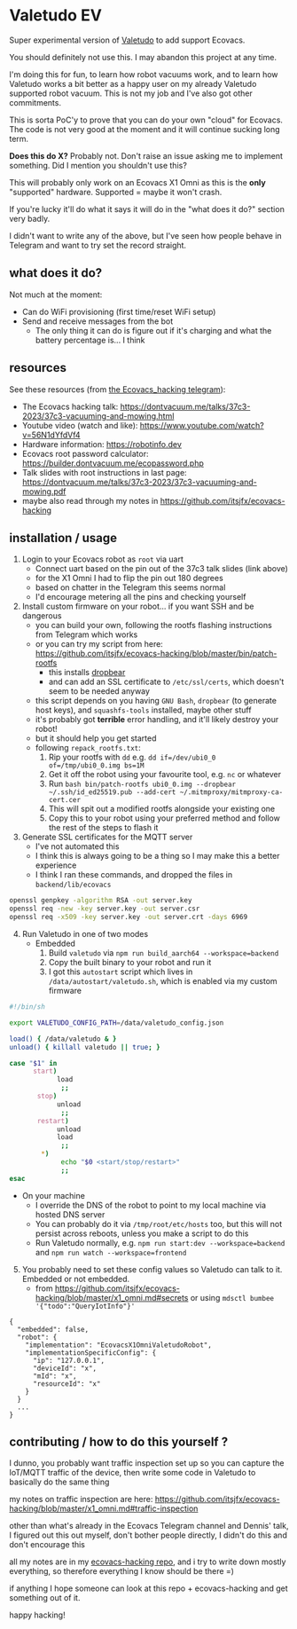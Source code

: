 # Valetudo EV

Super experimental version of [Valetudo](https://github.com/Hypfer/Valetudo) to
add support Ecovacs.

You should definitely not use this. I may abandon this project at any time.

I'm doing this for fun, to learn how robot vacuums work, and to learn how
Valetudo works a bit better as a happy user on my already Valetudo supported
robot vacuum. This is not my job and I've also got other commitments.

This is sorta PoC'y to prove that you can do your own "cloud" for Ecovacs. The
code is not very good at the moment and it will continue sucking long term.

**Does this do X?** Probably not. Don't raise an issue asking me to implement
something. Did I mention you shouldn't use this?

This will probably only work on an Ecovacs X1 Omni as this is the **only**
"supported" hardware. Supported = maybe it won't crash.

If you're lucky it'll do what it says it will do in the "what does it do?"
section very badly.

I didn't want to write any of the above, but I've seen how people behave in
Telegram and want to try set the record straight.


## what does it do?

Not much at the moment:
* Can do WiFi provisioning (first time/reset WiFi setup)
* Send and receive messages from the bot
    * The only thing it can do is figure out if it's charging and what the
      battery percentage is... I think


## resources

See these resources (from [the Ecovacs_hacking
telegram](https://t.me/c/2055937713/2)):
* The Ecovacs hacking talk:
  https://dontvacuum.me/talks/37c3-2023/37c3-vacuuming-and-mowing.html
* Youtube video (watch and like): https://www.youtube.com/watch?v=56N1dYfdVf4
* Hardware information: https://robotinfo.dev
* Ecovacs root password calculator:
  https://builder.dontvacuum.me/ecopassword.php
* Talk slides with root instructions in last page:
  https://dontvacuum.me/talks/37c3-2023/37c3-vacuuming-and-mowing.pdf
* maybe also read through my notes in
  <https://github.com/itsjfx/ecovacs-hacking>


## installation / usage

1. Login to your Ecovacs robot as `root` via uart
    * Connect uart based on the pin out of the 37c3 talk slides (link above)
    * for the X1 Omni I had to flip the pin out 180 degrees
    * based on chatter in the Telegram this seems normal
    * I'd encourage metering all the pins and checking yourself
2. Install custom firmware on your robot... if you want SSH and be dangerous
    * you can build your own, following the rootfs flashing instructions from
      Telegram which works
    * or you can try my script from here:
      <https://github.com/itsjfx/ecovacs-hacking/blob/master/bin/patch-rootfs>
        * this installs
          [dropbear](https://matt.ucc.asn.au/dropbear/dropbear.html)
        * and can add an SSL certificate to `/etc/ssl/certs`, which doesn't seem
          to be needed anyway
    * this script depends on you having `GNU Bash`, `dropbear` (to generate host
    keys), and `squashfs-tools` installed, maybe other stuff
    * it's probably got **terrible** error handling, and it'll likely destroy
      your robot!
    * but it should help you get started
    * following `repack_rootfs.txt`:
        1. Rip your rootfs with `dd` e.g. `dd if=/dev/ubi0_0 of=/tmp/ubi0_0.img
           bs=1M`
        2. Get it off the robot using your favourite tool, e.g. `nc` or whatever
        3. Run `bash bin/patch-rootfs ubi0_0.img --dropbear
           ~/.ssh/id_ed25519.pub --add-cert ~/.mitmproxy/mitmproxy-ca-cert.cer`
        4. This will spit out a modified rootfs alongside your existing one
        5. Copy this to your robot using your preferred method and follow the
           rest of the steps to flash it
3. Generate SSL certificates for the MQTT server
    * I've not automated this
    * I think this is always going to be a thing so I may make this a better
      experience
    * I think I ran these commands, and dropped the files in `backend/lib/ecovacs`
```bash
openssl genpkey -algorithm RSA -out server.key
openssl req -new -key server.key -out server.csr
openssl req -x509 -key server.key -out server.crt -days 6969
```
4. Run Valetudo in one of two modes
   * Embedded
       1. Build `valetudo` via `npm run build_aarch64 --workspace=backend`
       2. Copy the built binary to your robot and run it
       3. I got this `autostart` script which lives in
          `/data/autostart/valetudo.sh`, which is enabled via my custom firmware
```bash
#!/bin/sh

export VALETUDO_CONFIG_PATH=/data/valetudo_config.json

load() { /data/valetudo & }
unload() { killall valetudo || true; }

case "$1" in
      start)
            load
             ;;
       stop)
            unload
             ;;
       restart)
            unload
            load
             ;;
        *)
             echo "$0 <start/stop/restart>"
             ;;
esac
```
   * On your machine
       * I override the DNS of the robot to point to my local machine via hosted
         DNS server
       * You can probably do it via `/tmp/root/etc/hosts` too, but this will not
         persist across reboots, unless you make a script to do this
       * Run Valetudo normally, e.g. `npm run start:dev --workspace=backend` and
         `npm run watch --workspace=frontend`
5. You probably need to set these config values so Valetudo can talk to it.
   Embedded or not embedded.
    * from
      <https://github.com/itsjfx/ecovacs-hacking/blob/master/x1_omni.md#secrets>
      or using `mdsctl bumbee '{"todo":"QueryIotInfo"}'`
```
{
  "embedded": false,
  "robot": {
    "implementation": "EcovacsX1OmniValetudoRobot",
    "implementationSpecificConfig": {
      "ip": "127.0.0.1",
      "deviceId": "x",
      "mId": "x",
      "resourceId": "x"
    }
  }
  ...
}
``` 


## contributing / how to do this yourself ?

I dunno, you probably want traffic inspection set up so you can capture the
IoT/MQTT traffic of the device, then write some code in Valetudo to basically do
the same thing

my notes on traffic inspection are here:
<https://github.com/itsjfx/ecovacs-hacking/blob/master/x1_omni.md#traffic-inspection>

other than what's already in the Ecovacs Telegram channel and Dennis' talk, I
figured out this out myself, don't bother people directly, I didn't do this and
don't encourage this

all my notes are in my [ecovacs-hacking
repo](https://github.com/itsjfx/ecovacs-hacking), and i try to write down mostly
everything, so therefore everything I know should be there =)

if anything I hope someone can look at this repo + ecovacs-hacking and
get something out of it.

happy hacking!
